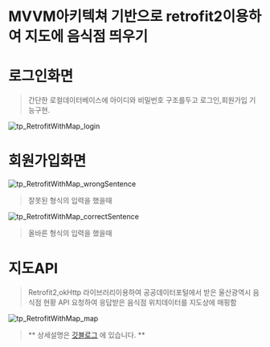 # MVVM아키텍쳐 기반으로 retrofit2이용하여 지도에 음식점 띄우기

# 로그인화면
> 간단한 로컬데이터베이스에 아이디와 비밀번호 구조를두고 로그인,회원가입 기능구현.

![tp_RetrofitWithMap_login](https://user-images.githubusercontent.com/75519689/184132715-7657f182-cc58-442a-89fa-59582e2d399b.PNG)

# 회원가입화면

![tp_RetrofitWithMap_wrongSentence](https://user-images.githubusercontent.com/75519689/184132644-37bc4921-b37b-4ca0-b193-e9f7d28219be.PNG)

> 잘못된 형식의 입력을 했을때

![tp_RetrofitWithMap_correctSentence](https://user-images.githubusercontent.com/75519689/184132806-f59de3af-a02f-42fa-ae68-5909e675daaf.PNG)

> 올바른 형식의 입력을 했을때

# 지도API

> Retrofit2,okHttp 라이브러리이용하여 공공데이터포털에서 받은 울산광역시 음식점 현황 API 요청하여 응답받은 음식점 위치데이터를 지도상에 매핑함

![tp_RetrofitWithMap_map](https://user-images.githubusercontent.com/75519689/184132760-d618402e-db86-4a24-bd95-187e1dc80e27.PNG)

> ** 상세설명은 [깃블로그](https://jowunnal.github.io/android/loginWithDatabinding/) 에 있습니다. **